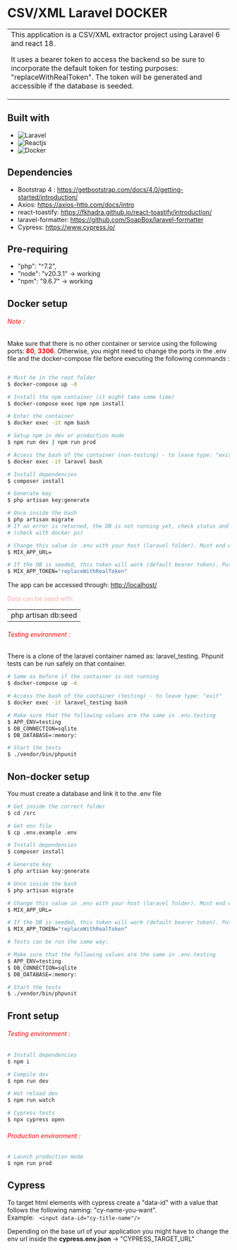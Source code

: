 # CSV/XML Laravel DOCKER

<table>
<tr>
<td>
  This application is a CSV/XML extractor project using Laravel 6 and react 18. 
  
  It uses a bearer token to access the backend so be sure to incorporate the default token for testing purposes: "replaceWithRealToken". The token will be generated and accessible if the database is seeded. 
</td>
</tr>
</table>

## Built with

- ![Laravel](https://img.shields.io/badge/laravel-16181D.svg?style=for-the-badge&logo=laravel&logoColor=#191A1A)
- ![Reactjs](https://img.shields.io/badge/React.js-16181D.svg?style=for-the-badge&logo=react&logoColor=BDF0FD)
- ![Docker](https://img.shields.io/badge/Docker-16181D.svg?style=for-the-badge&logo=docker&logoColor=BDF0FD)

## Dependencies

- Bootstrap 4 : https://getbootstrap.com/docs/4.0/getting-started/introduction/
- Axios: https://axios-http.com/docs/intro
- react-toastify: https://fkhadra.github.io/react-toastify/introduction/
- laravel-formatter: https://github.com/SoapBox/laravel-formatter
- Cypress: https://www.cypress.io/

## Pre-requiring
- "php": "^7.2",
- "node": "v20.3.1" -> working
- "npm": "9.6.7" -> working

## Docker setup

<h6 style="color:red">Note :</h6>
<p>Make sure that there is no other container or service using the following ports: <b style="color: red">80</b>, <b style="color: red">3306</b>. Otherwise, you might need to change the ports in the .env file and the docker-compose file before executing the following commands : </p>

```bash

# Must be in the root folder
$ docker-compose up -d

# Install the npm container (it might take some time)
$ docker-compose exec npm npm install 

# Enter the container
$ docker exec -it npm bash

# Setup npm in dev or production mode
$ npm run dev | npm run prod

# Access the bash of the container (non-testing) - to leave type: "exit"
$ docker exec -it laravel bash  

# Install dependencies
$ composer install

# Generate key
$ php artisan key:generate

# Once inside the bash
$ php artisan migrate
# If an error is returned, the DB is not running yet, check status and try again
# (check with docker ps)

# Change this value in .env with your host (laravel folder). Must end with "/api"
$ MIX_APP_URL=

# If the DB is seeded, this token will work (default bearer token). Put it in .env
$ MIX_APP_TOKEN="replaceWithRealToken"

```

<p>The app can be accessed through: <a href="http://localhost/">http://localhost/</a></p>
<p style="color: #ffacac">Data can be seed with: </p>

<table>
<tr>
<td>
  php artisan db:seed
</td>
</tr>
</table>

<h6 style="color: red">Testing environment : </h6>
<p>There is a clone of the laravel container named as: laravel_testing. Phpunit tests can be run safely on that container.</p>

```bash
# Same as before if the container is not running
$ docker-compose up -d

# Access the bash of the container (testing) - to leave type: "exit"
$ docker exec -it laravel_testing bash

# Make sure that the following values are the same in .env.testing
$ APP_ENV=testing
$ DB_CONNECTION=sqlite
$ DB_DATABASE=:memory:

# Start the tests
$ ./vendor/bin/phpunit
```

## Non-docker setup

<p>You must create a database and link it to the .env file</p>

```bash
# Get inside the correct folder
$ cd /src

# Get env file
$ cp .env.example .env

# Install dependencies
$ composer install

# Generate key
$ php artisan key:generate

# Once inside the bash
$ php artisan migrate

# Change this value in .env with your host (laravel folder). Must end with "/api"
$ MIX_APP_URL=

# If the DB is seeded, this token will work (default bearer token). Put it in .env
$ MIX_APP_TOKEN="replaceWithRealToken"

# Tests can be run the same way: 

# Make sure that the following values are the same in .env.testing
$ APP_ENV=testing
$ DB_CONNECTION=sqlite
$ DB_DATABASE=:memory:

# Start the tests
$ ./vendor/bin/phpunit

```

## Front setup

<h6 style="color: red">Testing environment : </h6>

```bash
# Install dependencies
$ npm i

# Compile dev
$ npm run dev

# Hot reload dev
$ npm run watch

# Cypress tests
$ npx cypress open
```

<h6 style="color: red">Production environment : </h6>

```bash
# Launch production mode
$ npm run prod
```
## Cypress

To target html elements with cypress create a "data-id" with a value that follows the following naming: "cy-name-you-want". <br>
Example: &nbsp; `<input data-id="cy-title-name"/>`

<p>Depending on the base url of your application you might have to change the env url inside the <b>cypress.env.json</b> -> "CYPRESS_TARGET_URL"</p>
